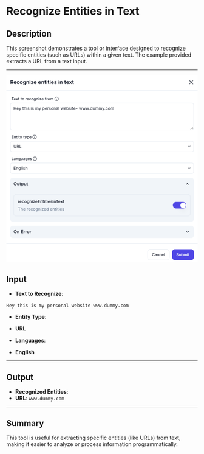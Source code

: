 # Recognize Entities in Text

## Description

This screenshot demonstrates a tool or interface designed to recognize specific entities (such as URLs) within a given text. The example provided extracts a URL from a text input.

---
![alt text](../../assests/data-transformation/assests%20text-action/recognisze-entities-in-text.png)

## Input

- **Text to Recognize**:

```plaintext
Hey this is my personal website www.dummy.com
```

- **Entity Type**:
- **URL**

- **Languages**:
- **English**

---

## Output

- **Recognized Entities**:
- **URL**: `www.dummy.com`

---

## Summary

This tool is useful for extracting specific entities (like URLs) from text, making it easier to analyze or process information programmatically.
